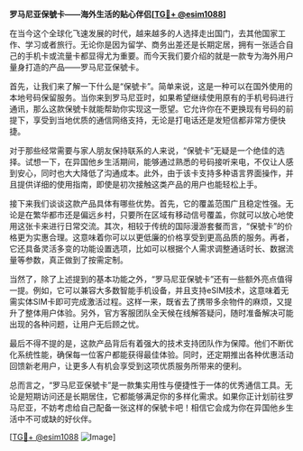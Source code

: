 **罗马尼亚保號卡——海外生活的贴心伴侣[[TG💪+ @esim1088](https://t.me/s/esim1088)]**

在当今这个全球化飞速发展的时代，越来越多的人选择走出国门，去其他国家工作、学习或者旅行。无论你是因为留学、商务出差还是长期定居，拥有一张适合自己的手机卡或流量卡都显得尤为重要。而今天我们要介绍的就是一款专为海外用户量身打造的产品——罗马尼亚保號卡。

首先，让我们来了解一下什么是“保號卡”。简单来说，这是一种可以在国外使用的本地号码保留服务。当你来到罗马尼亚时，如果希望继续使用原有的手机号码进行通讯，那么这款保號卡就能帮助你实现这一愿望。它允许你在不更换现有号码的前提下，享受到当地优质的通信网络支持，无论是打电话还是发短信都非常方便快捷。

对于那些经常需要与家人朋友保持联系的人来说，“保號卡”无疑是一个绝佳的选择。试想一下，在异国他乡生活期间，能够通过熟悉的号码接听来电，不仅让人感到安心，同时也大大降低了沟通成本。此外，由于该卡支持多种语言界面操作，并且提供详细的使用指南，即使是初次接触这类产品的用户也能轻松上手。

接下来我们谈谈这款产品具体有哪些优势。首先，它的覆盖范围广且稳定性强。无论是在繁华都市还是偏远乡村，只要所在区域有移动信号覆盖，你就可以放心地使用这张卡来进行日常交流。其次，相较于传统的国际漫游套餐而言，“保號卡”的价格更为实惠合理。这意味着你可以以更低廉的价格享受到更高品质的服务。再者，它还具备灵活多变的功能设置选项，比如可以根据个人需求调整通话时长、数据流量等参数，真正做到了按需定制。

当然了，除了上述提到的基本功能之外，“罗马尼亚保號卡”还有一些额外亮点值得一提。例如，它可以兼容大多数智能手机设备，并且支持eSIM技术，这意味着无需实体SIM卡即可完成激活过程。这样一来，既省去了携带多余物件的麻烦，又提升了整体用户体验。另外，官方客服团队全天候在线解答疑问，随时准备解决可能出现的各种问题，让用户无后顾之忧。

最后不得不提的是，这款产品背后有着强大的技术支持团队作为保障。他们不断优化系统性能，确保每一位客户都能获得最佳体验。同时，还定期推出各种优惠活动回馈新老用户，让更多人有机会享受到这项优质服务所带来的便利。

总而言之，“罗马尼亚保號卡”是一款集实用性与便捷性于一体的优秀通信工具。无论是短期访问还是长期居住，它都能够满足你的多样化需求。如果你正计划前往罗马尼亚，不妨考虑给自己配备一张这样的保號卡吧！相信它会成为你在异国他乡生活中不可或缺的好伙伴。

[[TG💪+ @esim1088](https://t.me/s/esim1088) ![Image](https://i.postimg.cc/4NQfJmqS/Snipaste-2025-05-13-00-14-12.png)]